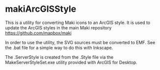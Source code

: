 # makiArcGISStyle	

This is a utility for converting Maki icons to an ArcGIS style.  It is used to update the ArcGIS styles in the main Maki repository https://github.com/mapbox/maki

In order to use the utility, the SVG sources must be converted to EMF.  See the .bat file for a simple way to do this with Inkscape.

The .ServerStyle is created from the .Style file via the MakeServerStyleSet.exe utility provided with ArcGIS for Desktop.
